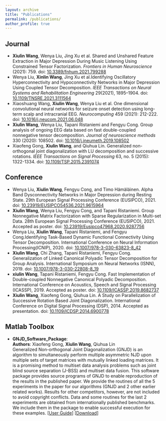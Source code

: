 ```yaml
---
layout: archive
title: "Publications"
permalink: /publications/
author_profile: true
---
```


Journal
------
- **Xiulin Wang**, Wenya Liu, Jing Xu et al. Shared and Unshared Feature Extraction in Major Depression During Music Listening Using Constrained Tensor Factorization. *Frontiers in Human Neuroscience* (2021): 759. doi: [10.3389/fnhum.2021.799288](https://doi.org/10.3389/fnhum.2021.799288)
- Wenya Liu, **Xinlin Wang**, Jing Xu et al.Identifying Oscillatory Hyperconnectivity and Hypoconnectivity Networks in Major Depression Using Coupled Tensor Decomposition. *IEEE Transactions on Neural Systems and Rehabilitation Engineering* 29(2021), 1895–1904. doi: [10.1109/TNSRE.2021.3111564](https://doi.org/10.1109/TNSRE.2021.3111564)
- Xiaoshuang Wang, **Xiulin Wang**, Wenya Liu et al. One dimensional convolutional neural networks for seizure onset detection using long-term scalp and intracranial EEG. *Neurocomputing* 459 (2021): 212-222. doi: [10.1016/j.neucom.2021.06.048](https://doi.org/10.1016/j.neucom.2021.06.048)
- **Xiulin Wang**, Wenya Liu, Tapani Ristaniemi and Fengyu Cong. Group analysis of ongoing EEG data based on fast double-coupled nonnegative tensor decomposition. *Journal of neuroscience methods* 330 (2020): 108502. doi: [10.1016/j.jneumeth.2019.108502](https://doi.org/10.1016/j.jneumeth.2019.108502)
- Xiaofeng Gong, **Xiulin Wang**, and Qiuhua Lin. Generalized non-orthogonal joint diagonalization with LU decomposition and successive rotations. *IEEE Transactions on Signal Processing* 63, no. 5 (2015): 1322-1334. doi: [10.1109/TSP.2015.2391074](https://doi.org/10.1109/TSP.2015.2391074)

Conference
------
- Wenya Liu, **Xiulin Wang**, Fengyu Cong, and Timo Hämäläinen. Alpha Band Dysconnectivity Networks in Major Depression during Resting State. 29th European Signal Processing Conference (EUSIPCO), 2021. doi: [10.23919/EUSIPCO54536.2021.9615964](https://doi.org/10.23919/EUSIPCO54536.2021.9615964)
- **Xiulin Wang**, Wenya Liu, Fengyu Cong, and Tapani Ristaniemi. Group Nonnegative Matrix Factorization with Sparse Regularization in Multi-set Data. 28th European Signal Processing Conference (EUSIPCO), 2021. Accepted as poster. doi: [10.23919/Eusipco47968.2020.9287756](https://doi.org/10.23919/Eusipco47968.2020.9287756)
- Wenya Liu, **Xiulin Wang**, Tapani Ristaniemi, and Fengyu Cong.Identifying Task-Based Dynamic Functional Connectivity Using Tensor Decomposition. International Conference on Neural Information Processing(ICNIP), 2020. doi: [10.1007/978-3-030-63823-8_42](https://doi.org/10.1007/978-3-030-63823-8_42)
- **Xiulin Wang**, Chi Zhang, Tapani Ristaniemi, Fengyu Cong. Generalization of Linked Canonical Polyadic Tensor Decomposition for Group Analysis. International Symposium on Neural Networks (ISNN), 2019. doi: [10.1007/978-3-030-22808-8_19](https://doi.org/10.1007/978-3-030-22808-8_19)
- **xiulin Wang**, Tapani Ristaniemi, Fengyu Cong. Fast Implementation of Double-coupled Nonnegative Canonical Polyadic Decomposition. International Conference on Acoustics, Speech and Signal Processing (ICASSP), 2019. Accepted as poster. doi: [10.1109/ICASSP.2019.8682737](https://doi.org/10.1109/ICASSP.2019.8682737)
- **Xiulin Wang**, Xiaofeng Gong, Qiuhua Lin. A Study on Parallelization of Successive Rotation Based Joint Diagonalization. International Conference on Digital Signal Processing (DSP), 2014. Accepted as presentation. doi: [10.1109/ICDSP.2014.6900778](https://doi.org/10.1109/ICDSP.2014.6900778)

Matlab Toolbox
------
- **GNJD_Software_Package**: <br>**Authors**: Xiaofeng Gong, **Xiulin Wang**, Qiuhua Lin<br>Generalized Non-orthogonal Joint Diagonalization (GNJD) is an algorithm to simultaneously perform multiple asymmetric NJD upon multiple sets of target matrices with mutually linked loading matrices. It is a promising method to multiset data analysis problems such as joint blind source separation (J-BSS) and multiset data fusion. This software package provides source programs of GNJD to enable reproduction of the results in the published paper. We provide the routines of all the 5 experiments in the paper for our algorithms (GNJD and 2 other earlier related works). Results for other competitors, however, are not included to avoid copyright conflicts. Data and some routines for the last 2 experiments are obtained from internationally published benchmarks. We include them in the package to enable successful execution for these examples. [[User Guide](../_publications/User_Guide.pdf)]     [[Download](../_publications/GNJD_Software_Package.rar)]

